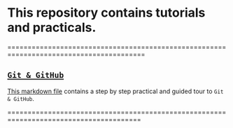 # This repository contains tutorials and practicals.


========================================================================================
## [`Git & GitHub`](https://github.com/QLA-ML-DS/Tutorials_and_Practicals/blob/main/git_and_github_practical/the-practical.md)
   [This markdown file](https://github.com/QLA-ML-DS/Tutorials_and_Practicals/blob/main/git_and_github_practical/the-practical.md) contains a step by step practical and guided tour to `Git & GitHub`.
   
   
 =======================================================================================  
   

